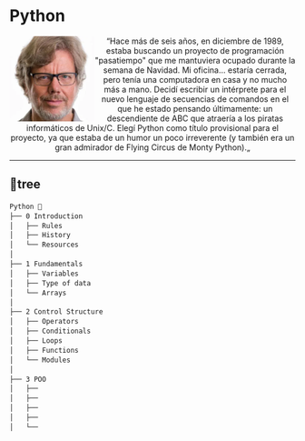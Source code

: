 # Python

<p align="center">
<samp>
<div align="left">
    <img  alt="gif" width="150px" align="left" src="doc/img/guido-van-rossum.webp" />
</div>

<div align="center">


“Hace más de seis años, en diciembre de 1989, estaba buscando un proyecto de programación "pasatiempo" que me mantuviera ocupado durante la semana de Navidad. Mi oficina... estaría cerrada, pero tenía una computadora en casa y no mucho más a mano. Decidí escribir un intérprete para el nuevo lenguaje de secuencias de comandos en el que he estado pensando últimamente: un descendiente de ABC que atraería a los piratas informáticos de Unix/C. Elegí Python como título provisional para el proyecto, ya que estaba de un humor un poco irreverente (y también era un gran admirador de Flying Circus de Monty Python).„
 
</div>
</samp>
</p>


---

## **🌳tree**

```bash
Python 🐍
├── 0 Introduction
│   ├── Rules
│   ├── History
│   └── Resources
│  
├── 1 Fundamentals
│   ├── Variables
│   ├── Type of data
│   └── Arrays
│
├── 2 Control Structure
│   ├── Operators
│   ├── Conditionals
│   ├── Loops
│   ├── Functions
│   └── Modules
│
├── 3 POO
│   ├── 
│   ├── 
│   ├── 
│   ├── 
│   └── 
```
